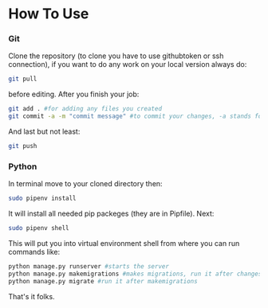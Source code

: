 # How To Use
### Git
Clone the repository (to clone you have to use githubtoken or ssh connection), if you want to do any work on your local version always do:
```sh
git pull
```
before editing. After you finish your job:
```sh
git add . #for adding any files you created
git commit -a -m "commit message" #to commit your changes, -a stands for all, you can commit specific files if you want.
```
And last but not least:
```sh
git push
```
### Python
In terminal move to your cloned directory then:
```sh
sudo pipenv install
```
It will install all needed pip packeges (they are in Pipfile).
Next:
```sh
sudo pipenv shell
```
This will put you into virtual environment shell from where you can run commands like:
```sh
python manage.py runserver #starts the server
python manage.py makemigrations #makes migrations, run it after changes to your models.py files
python manage.py migrate #run it after makemigrations
```
That's it folks.
